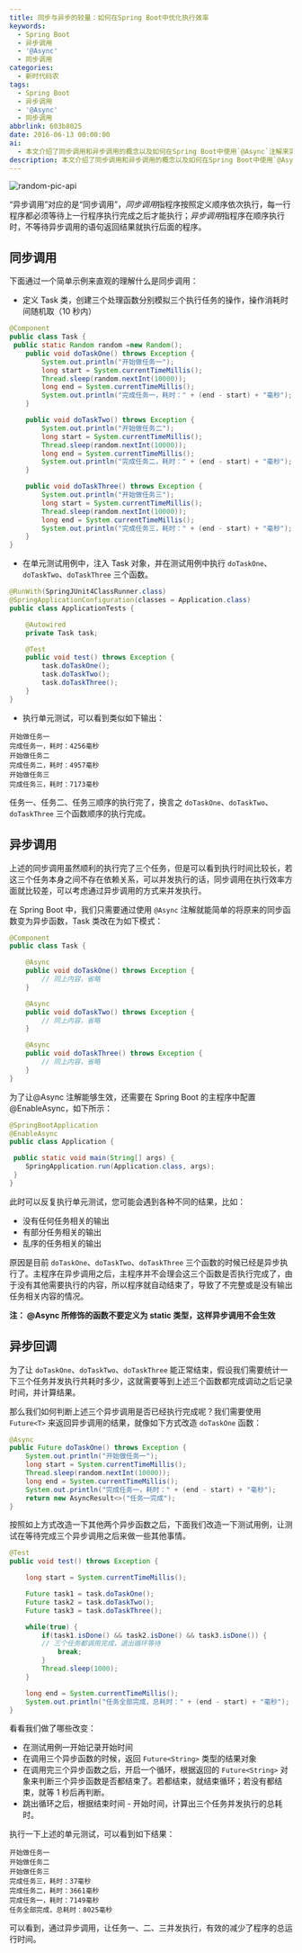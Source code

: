```yaml
---
title: 同步与异步的较量：如何在Spring Boot中优化执行效率
keywords:
  - Spring Boot
  - 异步调用
  - '@Async'
  - 同步调用
categories:
  - 新时代码农
tags:
  - Spring Boot
  - 异步调用
  - '@Async'
  - 同步调用
abbrlink: 603b8025
date: 2016-06-13 00:00:00
ai:
  - 本文介绍了同步调用和异步调用的概念以及如何在Spring Boot中使用`@Async`注解来实现异步调用。文章首先定义了一个Task类，其中包含三个操作函数，并模拟了这三个操作的执行时间。然后通过单元测试展示了同步调用的效率问题。接着，文章演示了如何通过添加`@Async`注解使这些操作变为异步执行，并通过配置@EnableAsync来启用异步支持。最后，文章介绍了如何使用Future对象来判断异步任务是否完成，并通过计算总耗时来展示异步调用的优势。
description: 本文介绍了同步调用和异步调用的概念以及如何在Spring Boot中使用`@Async`注解来实现异步调用。文章首先定义了一个Task类，其中包含三个操作函数，并模拟了这三个操作的执行时间。然后通过单元测试展示了同步调用的效率问题。接着，文章演示了如何通过添加`@Async`注解使这些操作变为异步执行，并通过配置@EnableAsync来启用异步支持。最后，文章介绍了如何使用Future对象来判断异步任务是否完成，并通过计算总耗时来展示异步调用的优势。
---
```


<!-- markdownlint-disable-next-line MD033 -->
<meta name="referrer" content="no-referrer"/>

![random-pic-api](https://api.dong4j.ink:1024/cover?spm={{spm}})

“异步调用”对应的是“同步调用”，*同步调用*指程序按照定义顺序依次执行，每一行程序都必须等待上一行程序执行完成之后才能执行；*异步调用*指程序在顺序执行时，不等待异步调用的语句返回结果就执行后面的程序。

## 同步调用

下面通过一个简单示例来直观的理解什么是同步调用：

- 定义 Task 类，创建三个处理函数分别模拟三个执行任务的操作，操作消耗时间随机取（10 秒内）

```java
@Component
public class Task {
 public static Random random =new Random();
    public void doTaskOne() throws Exception {
        System.out.println("开始做任务一");
        long start = System.currentTimeMillis();
        Thread.sleep(random.nextInt(10000));
        long end = System.currentTimeMillis();
        System.out.println("完成任务一，耗时：" + (end - start) + "毫秒");
    }

    public void doTaskTwo() throws Exception {
        System.out.println("开始做任务二");
        long start = System.currentTimeMillis();
        Thread.sleep(random.nextInt(10000));
        long end = System.currentTimeMillis();
        System.out.println("完成任务二，耗时：" + (end - start) + "毫秒");
    }

    public void doTaskThree() throws Exception {
        System.out.println("开始做任务三");
        long start = System.currentTimeMillis();
        Thread.sleep(random.nextInt(10000));
        long end = System.currentTimeMillis();
        System.out.println("完成任务三，耗时：" + (end - start) + "毫秒");
    }
}
```

- 在单元测试用例中，注入 Task 对象，并在测试用例中执行 `doTaskOne`、`doTaskTwo`、`doTaskThree` 三个函数。

```java
@RunWith(SpringJUnit4ClassRunner.class)
@SpringApplicationConfiguration(classes = Application.class)
public class ApplicationTests {

    @Autowired
    private Task task;

    @Test
    public void test() throws Exception {
        task.doTaskOne();
        task.doTaskTwo();
        task.doTaskThree();
    }
}
```

- 执行单元测试，可以看到类似如下输出：

```
开始做任务一
完成任务一，耗时：4256毫秒
开始做任务二
完成任务二，耗时：4957毫秒
开始做任务三
完成任务三，耗时：7173毫秒

```

任务一、任务二、任务三顺序的执行完了，换言之 `doTaskOne`、`doTaskTwo`、`doTaskThree` 三个函数顺序的执行完成。

## 异步调用

上述的同步调用虽然顺利的执行完了三个任务，但是可以看到执行时间比较长，若这三个任务本身之间不存在依赖关系，可以并发执行的话，同步调用在执行效率方面就比较差，可以考虑通过异步调用的方式来并发执行。

在 Spring Boot 中，我们只需要通过使用 `@Async` 注解就能简单的将原来的同步函数变为异步函数，Task 类改在为如下模式：

```java
@Component
public class Task {

    @Async
    public void doTaskOne() throws Exception {
        // 同上内容，省略
    }

    @Async
    public void doTaskTwo() throws Exception {
        // 同上内容，省略
    }

    @Async
    public void doTaskThree() throws Exception {
        // 同上内容，省略
    }
}
```

为了让@Async 注解能够生效，还需要在 Spring Boot 的主程序中配置@EnableAsync，如下所示：

```java
@SpringBootApplication
@EnableAsync
public class Application {

 public static void main(String[] args) {
    SpringApplication.run(Application.class, args);
 }
}
```

此时可以反复执行单元测试，您可能会遇到各种不同的结果，比如：

- 没有任何任务相关的输出
- 有部分任务相关的输出
- 乱序的任务相关的输出

原因是目前 `doTaskOne`、`doTaskTwo`、`doTaskThree` 三个函数的时候已经是异步执行了。主程序在异步调用之后，主程序并不会理会这三个函数是否执行完成了，由于没有其他需要执行的内容，所以程序就自动结束了，导致了不完整或是没有输出任务相关内容的情况。

**注： @Async 所修饰的函数不要定义为 static 类型，这样异步调用不会生效**

## 异步回调

为了让 `doTaskOne`、`doTaskTwo`、`doTaskThree` 能正常结束，假设我们需要统计一下三个任务并发执行共耗时多少，这就需要等到上述三个函数都完成调动之后记录时间，并计算结果。

那么我们如何判断上述三个异步调用是否已经执行完成呢？我们需要使用 `Future<T>` 来返回异步调用的结果，就像如下方式改造 `doTaskOne` 函数：

```java
@Async
public Future doTaskOne() throws Exception {
    System.out.println("开始做任务一");
    long start = System.currentTimeMillis();
    Thread.sleep(random.nextInt(10000));
    long end = System.currentTimeMillis();
    System.out.println("完成任务一，耗时：" + (end - start) + "毫秒");
    return new AsyncResult<>("任务一完成");
}
```

按照如上方式改造一下其他两个异步函数之后，下面我们改造一下测试用例，让测试在等待完成三个异步调用之后来做一些其他事情。

```java
@Test
public void test() throws Exception {

    long start = System.currentTimeMillis();

    Future task1 = task.doTaskOne();
    Future task2 = task.doTaskTwo();
    Future task3 = task.doTaskThree();

    while(true) {
        if(task1.isDone() && task2.isDone() && task3.isDone()) {
        // 三个任务都调用完成，退出循环等待
            break;
        }
        Thread.sleep(1000);
    }

    long end = System.currentTimeMillis();
    System.out.println("任务全部完成，总耗时：" + (end - start) + "毫秒");
}
```

看看我们做了哪些改变：

- 在测试用例一开始记录开始时间
- 在调用三个异步函数的时候，返回 `Future<String>` 类型的结果对象
- 在调用完三个异步函数之后，开启一个循环，根据返回的 `Future<String>` 对象来判断三个异步函数是否都结束了。若都结束，就结束循环；若没有都结束，就等 1 秒后再判断。
- 跳出循环之后，根据结束时间 - 开始时间，计算出三个任务并发执行的总耗时。

执行一下上述的单元测试，可以看到如下结果：

```
开始做任务一
开始做任务二
开始做任务三
完成任务三，耗时：37毫秒
完成任务二，耗时：3661毫秒
完成任务一，耗时：7149毫秒
任务全部完成，总耗时：8025毫秒
```

可以看到，通过异步调用，让任务一、二、三并发执行，有效的减少了程序的总运行时间。

